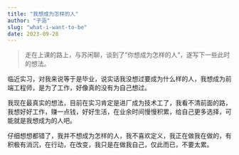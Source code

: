 ```yaml
---
title: "我想成为怎样的人"
author: "子涵"
slug: "what-i-want-to-be"
date: 2023-09-28
---
```


> 走在上课的路上，与苏闲聊，谈到了”你想成为怎样的人“，遂写下一些此时的想法。

临近实习，对我来说等于是毕业，说实话我没想过要成为什么样的人，我想成为前端工程师，是为了工作，好像真的没有为自己想过。

我现在最真实的想法，目前在实习肯定是进厂成为技术工了，我看不清前面的路，我想好好工作，赚一点钱，好好生活，在业余时间慢慢积累，给自己更多选择，可能就是我想成为的人吧。

仔细想想都错了，我并不想成为怎样的人，我不喜欢定义，我正在做我在做的，有积极有消沉，在行动，在改变，我只是在做我自己，仅此而已，不要太累。
